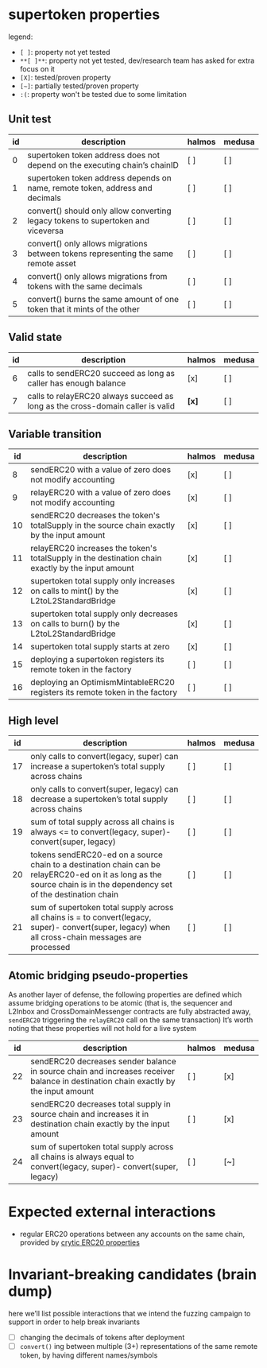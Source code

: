 # supertoken properties

legend:

- `[ ]`: property not yet tested
- `**[ ]**`: property not yet tested, dev/research team has asked for extra focus on it
- `[X]`: tested/proven property
- `[~]`: partially tested/proven property
- `:(`: property won't be tested due to some limitation

## Unit test

| id  | description                                                                        | halmos | medusa |
| --- | ---------------------------------------------------------------------------------- | ------ | ------ |
| 0   | supertoken token address does not depend on the executing chain’s chainID          | [ ]    | [ ]    |
| 1   | supertoken token address depends on name, remote token, address and decimals       | [ ]    | [ ]    |
| 2   | convert() should only allow converting legacy tokens to supertoken and viceversa   | [ ]    | [ ]    |
| 3   | convert() only allows migrations between tokens representing the same remote asset | [ ]    | [ ]    |
| 4   | convert() only allows migrations from tokens with the same decimals                | [ ]    | [ ]    |
| 5   | convert() burns the same amount of one token that it mints of the other            | [ ]    | [ ]    |

## Valid state

| id  | description                                                                    | halmos  | medusa |
| --- | ------------------------------------------------------------------------------ | ------- | ------ |
| 6   | calls to sendERC20 succeed as long as caller has enough balance                | [x]     | [ ]    |
| 7   | calls to relayERC20 always succeed as long as the cross-domain caller is valid | **[x]** | [ ]    |

## Variable transition

| id  | description                                                                                       | halmos | medusa |
| --- | ------------------------------------------------------------------------------------------------- | ------ | ------ |
| 8   | sendERC20 with a value of zero does not modify accounting                                         | [x]    | [ ]    |
| 9   | relayERC20 with a value of zero does not modify accounting                                        | [x]    | [ ]    |
| 10  | sendERC20 decreases the token's totalSupply in the source chain exactly by the input amount       | [x]    | [ ]    |
| 11  | relayERC20 increases the token's totalSupply in the destination chain exactly by the input amount | [x]    | [ ]    |
| 12  | supertoken total supply only increases on calls to mint() by the L2toL2StandardBridge             | [x]    | [ ]    |
| 13  | supertoken total supply only decreases on calls to burn() by the L2toL2StandardBridge             | [x]    | [ ]    |
| 14  | supertoken total supply starts at zero                                                            | [x]    | [ ]    |
| 15  | deploying a supertoken registers its remote token in the factory                                  | [ ]    | [ ]    |
| 16  | deploying an OptimismMintableERC20 registers its remote token in the factory                      | [ ]    | [ ]    |

## High level

| id  | description                                                                                                                                                           | halmos | medusa |
| --- | --------------------------------------------------------------------------------------------------------------------------------------------------------------------- | ------ | ------ |
| 17  | only calls to convert(legacy, super) can increase a supertoken’s total supply across chains                                                                           | [ ]    | [ ]    |
| 18  | only calls to convert(super, legacy) can decrease a supertoken’s total supply across chains                                                                           | [ ]    | [ ]    |
| 19  | sum of total supply across all chains is always <= to convert(legacy, super)- convert(super, legacy)                                                                  | [ ]    | [ ]    |
| 20  | tokens sendERC20-ed on a source chain to a destination chain can be relayERC20-ed on it as long as the source chain is in the dependency set of the destination chain | [ ]    | [ ]    |
| 21  | sum of supertoken total supply across all chains is = to convert(legacy, super)- convert(super, legacy) when all cross-chain messages are processed                   | [ ]    | [ ]    |

## Atomic bridging pseudo-properties

As another layer of defense, the following properties are defined which assume bridging operations to be atomic (that is, the sequencer and L2Inbox and CrossDomainMessenger contracts are fully abstracted away, `sendERC20` triggering the `relayERC20` call on the same transaction)
It’s worth noting that these properties will not hold for a live system

| id  | description                                                                                                                        | halmos | medusa |
| --- | ---------------------------------------------------------------------------------------------------------------------------------- | ------ | ------ |
| 22  | sendERC20 decreases sender balance in source chain and increases receiver balance in destination chain exactly by the input amount | [ ]    | [x]    |
| 23  | sendERC20 decreases total supply in source chain and increases it in destination chain exactly by the input amount                 | [ ]    | [x]    |
| 24  | sum of supertoken total supply across all chains is always equal to convert(legacy, super)- convert(super, legacy)                 | [ ]    | [~]    |

# Expected external interactions

- regular ERC20 operations between any accounts on the same chain, provided by [crytic ERC20 properties](https://github.com/crytic/properties?tab=readme-ov-file#erc20-tests)

# Invariant-breaking candidates (brain dump)

here we’ll list possible interactions that we intend the fuzzing campaign to support in order to help break invariants

- [ ] changing the decimals of tokens after deployment
- [ ] `convert()` ing between multiple (3+) representations of the same remote token, by having different names/symbols
